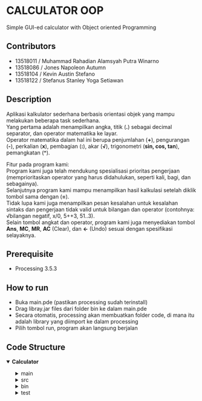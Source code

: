 # CALCULATOR OOP
Simple GUI-ed calculator with Object oriented Programming

## Contributors
- 13518011	/ Muhammad Rahadian Alamsyah Putra Winarno
- 13518086	/ Jones Napoleon Autumn
- 13518104	/ Kevin Austin Stefano
- 13518122	/ Stefanus Stanley Yoga Setiawan

## Description
Aplikasi kalkulator sederhana berbasis orientasi objek yang mampu melakukan beberapa task sederhana.\
Yang pertama adalah menampilkan angka, titik (**.**) sebagai decimal separator, dan operator matematika ke layar.\
Operator matematika dalam hal ini berupa  penjumlahan (**+**), pengurangan (**-**), perkalian (**x**), pembagian (**:**), akar (**√**), trigonometri (**sin, cos, tan**), pemangkatan (**^**).

Fitur pada program kami:\
Program kami juga telah mendukung spesialisasi prioritas pengerjaan (memprioritaskan operator yang harus didahulukan, seperti kali, bagi, dan sebagainya).\
Selanjutnya program kami mampu menampilkan hasil kalkulasi setelah diklik tombol sama dengan (**=**).\
Tidak lupa kami juga menampilkan pesan kesalahan untuk kesalahan sintaks dan pengerjaan tidak valid untuk bilangan dan operator (contohnya: √bilangan negatif, x/0, 5++3, 51..3).\
Selain tombol angkat dan operator, program kami juga menyediakan tombol **Ans**, **MC**, **MR**, **AC** (Clear), dan **<-** (Undo)  sesuai dengan spesifikasi selayaknya.

## Prerequisite
- Processing 3.5.3

## How to run
- Buka main.pde (pastikan processing sudah terinstall)
- Drag libray.jar files dari folder bin ke dalam main.pde
- Secara otomatis, processing akan membuatkan folder code, di mana itu adalah library yang diimport ke dalam processing
- Pilih tombol run, program akan langsung berjalan

## Code Structure
<details open>
  <summary><b>Calculator</b></summary>
  <ul>
  <details>
    <summary>main</summary>
    <ul>
      <li>main.pde</li>
      <li>calculator-logos.jpg</li>
    </ul>
  </details>
  <details>
    <summary>src</summary>
    <ul>
      <details>
        <summary>button</summary>
        <ul>
          <li><b>specialButton</b></li>
          <ul>
            <li>AnsButton.java</li>
            <li>ClearButton.java</li>
            <li>Equal.java</li>
            <li>MCButton.java</li>
            <li>MRButton.java</li>
            <li>SpecialButton.java</li>
            <li>UndoButton.java</li>
          </ul>
          <li>Button.java</li>
          <li>Number.java</li>
          <li>Operator.java</li>
        </ul>
      </details>
      <details>
        <summary>calculate</summary>
        <ul>
          <li>Calculate.java</li>
        </ul>
      </details>
      <details>
        <summary>checker</summary>
        <ul>
          <li>AnsAnsChecker.java</li>
          <li>CheckAll.java</li>
          <li>Checker.java</li>
          <li>DoubleDotChecker.java</li>
          <li>MinusMinusChecker.java</li>
          <li>NumberRootChecker.java</li>
          <li>OperatorOperatorChecker.java</li>
          <li>RootOperatorChecker.java</li>
          <li>RootNegChecker.java</li>
          <li>TrigonomChecker.java</li>
        </ul>
      </details>
      <details>
        <summary>exception</summary>
        <ul>
          <li>AnsAnsException.java</li>
          <li>DivideByZeroException.java</li>
          <li>DoubleDotException.java</li>
          <li>EndOperandException.java</li>
          <li>NoAnsException.java</li>
          <li>NumberRootException.java</li>
          <li>OperatorOperatorException.java</li>
          <li>RootMinusException.java</li>
          <li>StartOperandException.java</li>
          <li>TrigonoOperatorException.java</li>
        </ul>
      </details>
      <details>
        <summary>expression</summary>
        <ul>
          <li>Expression.java</li>
          <li>TerminalExpression.java</li>
          <li><b>binary</b></li>
          <ul>
            <li>AddExpression.java</li>
            <li>BinaryExpression.java</li>
            <li>DivideExpression.java</li>
            <li>MultiplyExpression.java</li>
            <li>PowerExpression.java</li>
            <li>SubstractExpression.java</li>
          </ul>
          <li><b>unary</b></li>
          <ul>
            <li>CosExpression.java</li>
            <li>NegativeExpression.java</li>
            <li>RootExpression.java</li>
            <li>SinExpression.java</li>
            <li>TanExpression.java</li>
            <li>UnaryExpression.java</li>
          </ul>
        </ul>
      </details>
      <details>
        <summary>parser</summary>
        <ul>
          <li>Parser.java</li>
        </ul>
      </details>
      <details>
        <summary>screen</summary>
        <ul>
          <li>Screen.java</li>
        </ul>
      </details>
      <details>
        <summary>solver</summary>
        <ul>
          <li>AddSubSolver.java</li>
          <li>AnsSolver.java</li>
          <li>MultiDivSolver.java</li>
          <li>NegativeSolver.java</li>
          <li>PowSolver.java</li>
          <li>RootSolver.java</li>
          <li>Solver.java</li>
          <li>TrigonoSolver.java</li>
        </ul>
      </details>
    </ul>
  </details>
  <details>
    <summary>bin</summary>
    <ul><i>The class compilation result from src</i></ul>
  </details>
  <details>
    <summary>test</summary>
    <ul>
      <li><b>expression</b></li>
      <li><b>parser</b></li>
      <li><b>solver</b></li>
    </ul>  
  </details>
  </ul>
</details>
